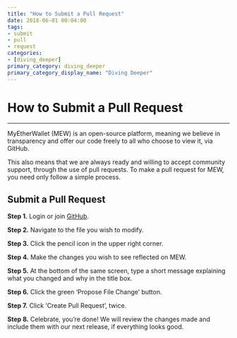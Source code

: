 ```yaml
---
title: "How to Submit a Pull Request"
date: 2018-06-01 00:04:00
tags:
- submit
- pull
- request
categories:
- [diving_deeper]
primary_category: diving_deeper
primary_category_display_name: "Diving Deeper"
---
```


# __How to Submit a Pull Request__
***

MyEtherWallet (MEW) is an open-source platform, meaning we believe in transparency and offer our code freely to all who choose to view it, via GitHub. 

This also means that we are always ready and willing to accept community support, through the use of pull requests. To make a pull request for MEW, you need only follow a simple process.



## __Submit a Pull Request__

**Step 1.** Login or join [GitHub](https://github.com/MyEtherWallet). 

**Step 2.** Navigate to the file you wish to modify.

**Step 3.** Click the pencil icon in the upper right corner.

**Step 4.** Make the changes you wish to see reflected on MEW.

**Step 5.** At the bottom of the same screen, type a short message explaining what you changed and why in the title box. 

**Step 6.** Click the green ‘Propose File Change’ button.

**Step 7.** Click ‘Create Pull Request’, twice.

**Step 8.** Celebrate, you’re done! We will review the changes made and include them with our next release, if everything looks good.

